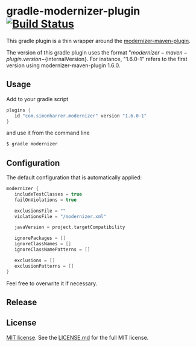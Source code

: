 # gradle-modernizer-plugin [![Build Status](https://travis-ci.org/simonharrer/gradle-modernizer-plugin.svg?branch=master)](https://travis-ci.org/simonharrer/gradle-modernizer-plugin)

This gradle plugin is a thin wrapper around the [modernizer-maven-plugin](https://github.com/andrewgaul/modernizer-maven-plugin).

The version of this gradle plugin uses the format "${modernizer-maven-plugin.version}-${internalVersion}.
For instance, "1.6.0-1" refers to the first version using modernizer-maven-plugin 1.6.0.

## Usage

Add to your gradle script

```groovy
plugins {
   id "com.simonharrer.modernizer" version "1.6.0-1"
}
```

and use it from the command line

```bash
$ gradle modernizer
```

## Configuration

The default configuration that is automatically applied:

```groovy
modernizer {
   includeTestClasses = true
   failOnViolations = true

   exclusionsFile = ""
   violationsFile = "/modernizer.xml"

   javaVersion = project.targetCompatibility

   ignorePackages = []
   ignoreClassNames = []
   ignoreClassNamePatterns = []

   exclusions = []
   exclusionPatterns = []
}
```

Feel free to overwrite it if necessary.

## Release



## License

[MIT license](https://tldrlegal.com/license/mit-license). See the [LICENSE.md](LICENSE.md) for the full MIT license.


